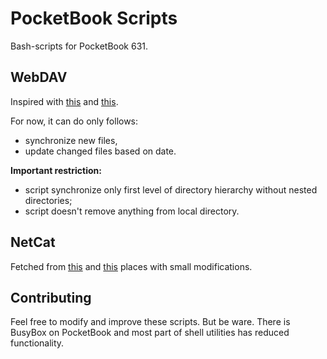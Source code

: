 # PocketBook Scripts
Bash-scripts for PocketBook 631.

## WebDAV
Inspired with [this](https://www.e-reader-forum.de/ebook-reader/pocketbook/27169-own-cloud-webdav-synchronisation-fuer-pb-touch-hd/) and [this](https://github.com/cghdev/cloud-dl).

For now, it can do only follows:
* synchronize new files,
* update changed files based on date.

__Important restriction:__
* script synchronize only first level of directory hierarchy without nested directories;
* script doesn't remove anything from local directory.

## NetCat
Fetched from [this](http://www.trefmanic.me/ssh-na-pocketbook-626/) and [this](https://www.mobileread.com/forums/showthread.php?t=116350) places with small modifications.

## Contributing
Feel free to modify and improve these scripts. But be ware. There is BusyBox on PocketBook and most part of shell utilities has reduced functionality.
